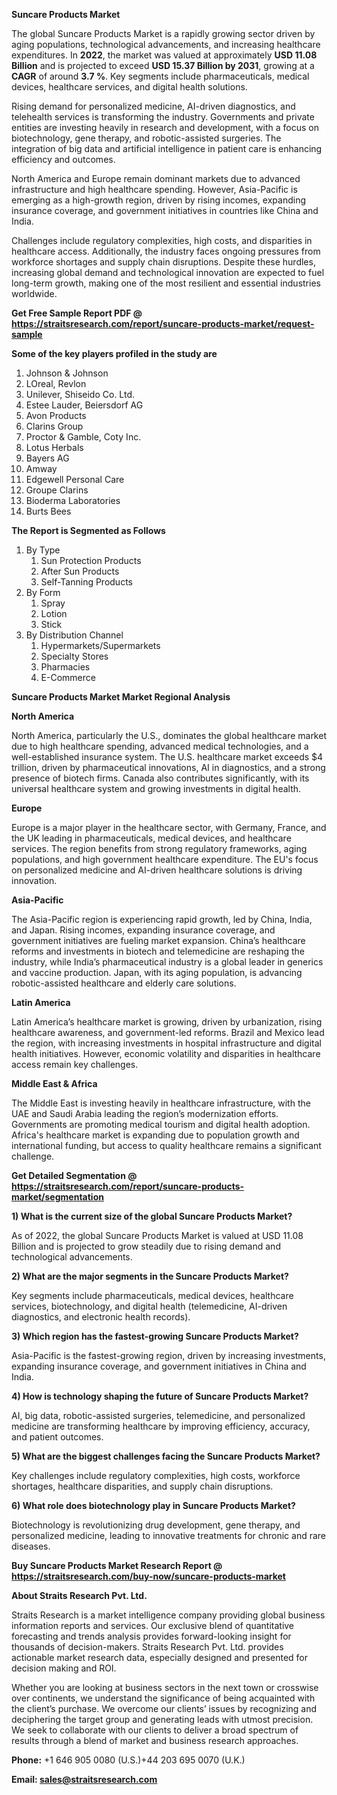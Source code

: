 <p><strong>Suncare Products Market</strong></p>
<p>The global Suncare Products Market is a rapidly growing sector driven by aging populations, technological advancements, and increasing healthcare expenditures. In <strong>2022</strong>, the market was valued at approximately <strong>USD 11.08 Billion</strong> and is projected to exceed <strong>USD 15.37 Billion</strong><strong> by 2031</strong>, growing at a <strong>CAGR</strong> of around <strong>3.7 %</strong>. Key segments include pharmaceuticals, medical devices, healthcare services, and digital health solutions.</p>
<p>Rising demand for personalized medicine, AI-driven diagnostics, and telehealth services is transforming the industry. Governments and private entities are investing heavily in research and development, with a focus on biotechnology, gene therapy, and robotic-assisted surgeries. The integration of big data and artificial intelligence in patient care is enhancing efficiency and outcomes.</p>
<p>North America and Europe remain dominant markets due to advanced infrastructure and high healthcare spending. However, Asia-Pacific is emerging as a high-growth region, driven by rising incomes, expanding insurance coverage, and government initiatives in countries like China and India.</p>
<p>Challenges include regulatory complexities, high costs, and disparities in healthcare access. Additionally, the industry faces ongoing pressures from workforce shortages and supply chain disruptions. Despite these hurdles, increasing global demand and technological innovation are expected to fuel long-term growth, making one of the most resilient and essential industries worldwide.</p>
<p><strong>Get Free Sample Report PDF @ <a href=https://straitsresearch.com/report/suncare-products-market/request-sample>https://straitsresearch.com/report/suncare-products-market/request-sample</a></strong></p>
<div><strong>Some of the key players profiled in the study are</strong></div>
<p><ol>
<li>Johnson &amp; Johnson</li>
<li>LOreal, Revlon</li>
<li>Unilever, Shiseido Co. Ltd.</li>
<li>Estee Lauder, Beiersdorf AG</li>
<li>Avon Products</li>
<li>Clarins Group</li>
<li>Proctor &amp; Gamble, Coty Inc.</li>
<li>Lotus Herbals</li>
<li>Bayers AG</li>
<li>Amway</li>
<li>Edgewell Personal Care</li>
<li>Groupe Clarins</li>
<li>Bioderma Laboratories</li>
<li>Burts Bees</li>
</ol></p>
<p><strong>The Report is Segmented as Follows</strong></p>
<p><ol>
<li>By Type 
<ol>
<li>Sun Protection Products</li>
<li>After Sun Products</li>
<li>Self-Tanning Products</li>
</ol>
</li>
<li>By Form
<ol>
<li>Spray</li>
<li>Lotion</li>
<li>Stick</li>
</ol>
</li>
<li>By Distribution Channel
<ol>
<li>Hypermarkets/Supermarkets</li>
<li>Specialty Stores</li>
<li>Pharmacies</li>
<li>E-Commerce</li>
</ol>
</li>
</ol></p>
<p><strong>Suncare Products Market Market Regional Analysis</strong></p>
<p><strong>North America</strong></p>
<p>North America, particularly the U.S., dominates the global healthcare market due to high healthcare spending, advanced medical technologies, and a well-established insurance system. The U.S. healthcare market exceeds $4 trillion, driven by pharmaceutical innovations, AI in diagnostics, and a strong presence of biotech firms. Canada also contributes significantly, with its universal healthcare system and growing investments in digital health.</p>
<p><strong>Europe</strong></p>
<p>Europe is a major player in the healthcare sector, with Germany, France, and the UK leading in pharmaceuticals, medical devices, and healthcare services. The region benefits from strong regulatory frameworks, aging populations, and high government healthcare expenditure. The EU's focus on personalized medicine and AI-driven healthcare solutions is driving innovation.</p>
<p><strong>Asia-Pacific</strong></p>
<p>The Asia-Pacific region is experiencing rapid growth, led by China, India, and Japan. Rising incomes, expanding insurance coverage, and government initiatives are fueling market expansion. China&rsquo;s healthcare reforms and investments in biotech and telemedicine are reshaping the industry, while India&rsquo;s pharmaceutical industry is a global leader in generics and vaccine production. Japan, with its aging population, is advancing robotic-assisted healthcare and elderly care solutions.</p>
<p><strong>Latin America</strong></p>
<p>Latin America&rsquo;s healthcare market is growing, driven by urbanization, rising healthcare awareness, and government-led reforms. Brazil and Mexico lead the region, with increasing investments in hospital infrastructure and digital health initiatives. However, economic volatility and disparities in healthcare access remain key challenges.</p>
<p><strong>Middle East &amp; Africa</strong></p>
<p>The Middle East is investing heavily in healthcare infrastructure, with the UAE and Saudi Arabia leading the region&rsquo;s modernization efforts. Governments are promoting medical tourism and digital health adoption. Africa's healthcare market is expanding due to population growth and international funding, but access to quality healthcare remains a significant challenge.</p>
<p><strong>Get Detailed Segmentation @ <a href=https://straitsresearch.com/report/suncare-products-market/segmentation>https://straitsresearch.com/report/suncare-products-market/segmentation</a></strong></p>
<p><strong>1) What is the current size of the global Suncare Products Market?</strong></p>
<p>As of 2022, the global Suncare Products Market is valued at USD 11.08 Billion and is projected to grow steadily due to rising demand and technological advancements.</p>
<p><strong>2) What are the major segments in the Suncare Products Market?</strong></p>
<p>Key segments include pharmaceuticals, medical devices, healthcare services, biotechnology, and digital health (telemedicine, AI-driven diagnostics, and electronic health records).</p>
<p><strong>3) Which region has the fastest-growing Suncare Products Market?</strong></p>
<p>Asia-Pacific is the fastest-growing region, driven by increasing investments, expanding insurance coverage, and government initiatives in China and India.</p>
<p><strong>4) How is technology shaping the future of Suncare Products Market?</strong></p>
<p>AI, big data, robotic-assisted surgeries, telemedicine, and personalized medicine are transforming healthcare by improving efficiency, accuracy, and patient outcomes.</p>
<p><strong>5) What are the biggest challenges facing the Suncare Products Market?</strong></p>
<p>Key challenges include regulatory complexities, high costs, workforce shortages, healthcare disparities, and supply chain disruptions.</p>
<p><strong>6) What role does biotechnology play in Suncare Products Market?</strong></p>
<p>Biotechnology is revolutionizing drug development, gene therapy, and personalized medicine, leading to innovative treatments for chronic and rare diseases.</p>
<p><strong>Buy Suncare Products Market Research Report @ <a href=https://straitsresearch.com/buy-now/suncare-products-market>https://straitsresearch.com/buy-now/suncare-products-market</a></strong></p>
<p><strong>About Straits Research Pvt. Ltd.</strong></p>
<p>Straits Research is a market intelligence company providing global business information reports and services. Our exclusive blend of quantitative forecasting and trends analysis provides forward-looking insight for thousands of decision-makers. Straits Research Pvt. Ltd. provides actionable market research data, especially designed and presented for decision making and ROI.</p>
<p>Whether you are looking at business sectors in the next town or crosswise over continents, we understand the significance of being acquainted with the client&rsquo;s purchase. We overcome our clients&rsquo; issues by recognizing and deciphering the target group and generating leads with utmost precision. We seek to collaborate with our clients to deliver a broad spectrum of results through a blend of market and business research approaches.</p>
<p><strong><strong>Phone:</strong></strong> +1 646 905 0080 (U.S.)+44 203 695 0070 (U.K.)</p>
<p><strong><strong>Email: </strong></strong><a href=mailto:sales@straitsresearch.com><strong><u><strong>sales@straitsresearch.com</strong></u></strong></a></p>
